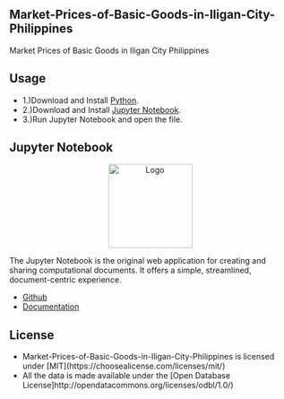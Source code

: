 ## Market-Prices-of-Basic-Goods-in-Iligan-City-Philippines

Market Prices of Basic Goods in Iligan City Philippines

## Usage

* 1.)Download and Install [Python](https://www.python.org/).
* 2.)Download and Install [Jupyter Notebook](https://jupyter.org/).
* 3.)Run Jupyter Notebook and open the file.

## Jupyter Notebook

<p align="center"><img src="https://i.imgur.com/C4scUVw.png" width="150px" height="auto" alt="Logo"></a></p>

The Jupyter Notebook is the original web application for creating and sharing computational documents. It offers a simple, streamlined, document-centric experience.

* [Github](https://github.com/jupyter/notebook)
* [Documentation](https://jupyter-notebook.readthedocs.io/en/stable/)

## License

<ul>
<li>Market-Prices-of-Basic-Goods-in-Iligan-City-Philippines is licensed under [MIT](https://choosealicense.com/licenses/mit/)</li>
<li>All the data is made available under the [Open Database License]http://opendatacommons.org/licenses/odbl/1.0/)</li>
</ul>
